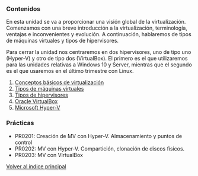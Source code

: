 ### Contenidos

En esta unidad se va a proporcionar una visión global de la virtualización. Comenzamos con una breve introducción a la virtualización, terminología, ventajas e inconvenientes y evolución. A continuación, hablaremos de tipos de máquinas virtuales y tipos de hipervisores.

Para cerrar la unidad nos centraremos en dos hipervisores, uno de tipo uno (Hyper-V) y otro de tipo dos (VirtualBox). El primero es el que utilizaremos para las unidades relativas a Windows 10 y Server, mientras que el segundo es el que usaremos en el último trimestre con Linux.

1. [Conceptos básicos de virtualización](01_conceptos_básicos.md)
2. [Tipos de máquinas virtuales](02_tipos_MV.md)
3. [Tipos de hipervisores](03_tipos_hipervisores.md)
4. [Oracle VirtualBox](04_virtualbox.md)
5. [Microsoft Hyper-V](05_hiper-v.md)


### Prácticas

- PR0201: Creación de MV con Hyper-V. Almacenamiento y puntos de control
- PR0202: MV con Hyper-V. Compartición, clonación de discos físicos.
- PR0203: MV con VirtualBox


[Volver al índice principal](../index.md)